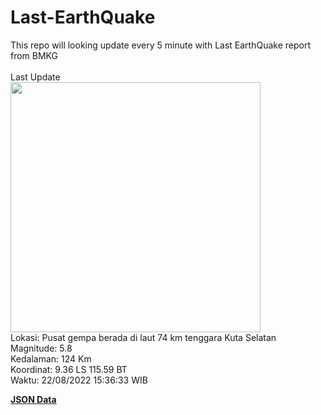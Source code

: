 # Last-EarthQuake
This repo will looking update every 5 minute with Last EarthQuake report from BMKG
<br>
<br>
Last Update
<br>
<img src="https://ews.bmkg.go.id/TEWS/data/20220822153633.mmi.jpg" width="400"/>
<br>
Lokasi: Pusat gempa berada di laut 74 km tenggara Kuta Selatan <br>
Magnitude: 5.8 <br>
Kedalaman: 124 Km <br>
Koordinat: 9.36 LS 115.59 BT <br>
Waktu: 22/08/2022 15:36:33 WIB <br>

<a href="./data/data.json">**JSON Data**</a>

